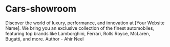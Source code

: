 # Cars-showroom
Discover the world of luxury, performance, and innovation at [Your Website Name]. We bring you an exclusive collection of the finest automobiles, featuring top brands like Lamborghini, Ferrari, Rolls Royce, McLaren, Bugatti, and more.
Author - Ahir Neel
